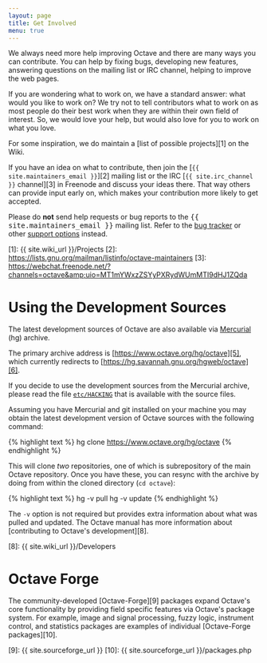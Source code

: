 ```yaml
---
layout: page
title: Get Involved
menu: true
---
```


We always need more help improving Octave and there are many ways you can
contribute.  You can help by fixing bugs, developing new features, answering
questions on the mailing list or IRC channel, helping to improve the web pages.

If you are wondering what to work on, we have a standard answer:
what would you like to work on?  We try not to tell contributors
what to work on as most people do their best work when they are
within their own field of interest.  So, we would love your help,
but would also love for you to work on what you love.

For some inspiration, we do maintain a [list of possible projects][1]
on the Wiki.

If you have an idea on what to contribute, then join the
[`{{ site.maintainers_email }}`][2] mailing list or the IRC
[`{{ site.irc_channel }}` channel][3] in Freenode and discuss your ideas there.
That way others can provide input early on, which makes your contribution more
likely to get accepted.

<div class="row">
<div class="columns small-12">
<div class="panel callout">
Please do <strong>not</strong> send help requests or bug reports to the
<samp>{{ site.maintainers_email }}</samp> mailing list.  Refer to the
<a href="{{ "bugs.html" | relative_url }}">bug tracker</a> or other
<a href="{{ "support.html" | relative_url }}">support options</a> instead.
</div>
</div>
</div>

[1]: {{ site.wiki_url }}/Projects
[2]: https://lists.gnu.org/mailman/listinfo/octave-maintainers
[3]: https://webchat.freenode.net/?channels=octave&amp;uio=MT1mYWxzZSYyPXRydWUmMTI9dHJ1ZQda


# Using the Development Sources

The latest development sources of Octave are also available via
[Mercurial][4] (hg) archive.

The primary archive address is [https://www.octave.org/hg/octave][5],
which currently redirects to [https://hg.savannah.gnu.org/hgweb/octave][6].

If you decide to use the development sources from the Mercurial archive,
please read the file [`etc/HACKING`][7] that is available with the source
files.

Assuming you have Mercurial and git installed on your machine you may obtain
the latest development version of Octave sources with the following command:

{% highlight text %}
hg clone https://www.octave.org/hg/octave
{% endhighlight %}

This will clone *two* repositories, one of which is subrepository of the
main Octave repository. Once you have these, you can resync with the archive
by doing from within the cloned directory (`cd octave`):

{% highlight text %}
hg -v pull
hg -v update
{% endhighlight %}

The `-v` option is not required but provides extra information
about what was pulled and updated.  The Octave manual has more
information about [contributing to Octave's development][8].

[4]: https://www.mercurial-scm.org/wiki/
[5]: https://www.octave.org/hg/octave
[6]: https://hg.savannah.gnu.org/hgweb/octave
[7]: https://hg.savannah.gnu.org/hgweb/octave/file/tip/etc/HACKING
[8]: {{ site.wiki_url }}/Developers


# Octave Forge

The community-developed [Octave-Forge][9] packages expand Octave's core
functionality by providing field specific features via Octave's package system.
For example, image and signal processing, fuzzy logic, instrument control,
and statistics packages are examples of individual [Octave-Forge packages][10].

[9]: {{ site.sourceforge_url }}
[10]: {{ site.sourceforge_url }}/packages.php
